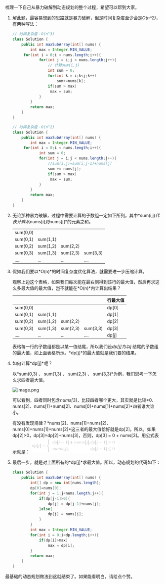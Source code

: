 梳理一下自己从暴力破解到动态规划的整个过程，希望可以帮到大家。

1. 解此题，最容易想到的思路就是暴力破解，但是时间复杂度至少会是*O(n^2)*，有两种写法：

   ```java
   // 时间复杂度：O(n^3)
   class Solution {
       public int maxSubArray(int[] nums) {
           int max = Integer.MIN_VALUE;
   		for(int i = 0;i < nums.length;i++){
               for(int j = i;j < nums.length;j++){
                   // 计算sum(i,j)
                   int sum = 0;
                   for(int k = i;k<j;k++)
                       sum+=nums[k];
                   if(sum > max)
                   	max = sum;
               }
           }
           return max;
       }
   }
   ```

   ```java
   // 时间复杂度：O(n^2)
   class Solution {
       public int maxSubArray(int[] nums) {
           int max = Integer.MIN_VALUE;
   		for(int i = 0;i < nums.length;i++){
               int sum = 0;
               for(int j = i;j < nums.length;j++){
                   //sum(i,j)=sum(i,j-1)+nums[j]
                   sum += nums[j];
                   if(sum > max)
                   	max = sum;
               }
           }
           return max;
       }
   }
   ```

2. 无论那种暴力破解，过程中需要计算的子数组一定如下所列，其中*sum(i,j)*代表计算从*nums[i]*到*nums[j]*的元素之和。

   |          |          |          |          |
   | -------- | -------- | -------- | -------- |
   | sum(0,0) |          |          |          |
   | sum(0,1) | sum(1,1) |          |          |
   | sum(0,2) | sum(1,2) | sum(2,2) |          |
   | sum(0,3) | sum(1,3) | sum(2,3) | sum(3,3) |
   | .....    | ...      | ...      | ....     |

3. 假如我们要以*O(n)*的时间复杂度优化算法，就需要进一步压缩计算。

   观察上边这个表格，如果我们每次能在最右侧得到该行的最大值，然后再求这么多最大值的最大值，岂不就能在*O(n)*内计算出结果？

   |          |          |          |          | 行最大值 |
   | -------- | -------- | -------- | -------- | -------- |
   | sum(0,0) |          |          |          | dp[0]    |
   | sum(0,1) | sum(1,1) |          |          | dp[1]    |
   | sum(0,2) | sum(1,2) | sum(2,2) |          | dp[2]    |
   | sum(0,3) | sum(1,3) | sum(2,3) | sum(3,3) | dp[3]    |
   | .....    | ...      | ...      | ....     | dp[j]    |

   表格每一行的子数组都是以某一值结尾，所以我们设*dp[j]*为以*j* 结尾的子数组的最大值，如上面表格所示。*dp[j]*的最大值就是我们要的结果。

4. 如何计算*dp[j]*呢？

   以*sum(0,3) 、 sum(1,3) 、 sum(2,3) 、 sum(3,3)*为例，我们思考一下怎么求四者最大值。

   ![image.png](https://pic.leetcode-cn.com/1610541763-uwlIqL-file_1610541762737)

   可以看到，四者同时包含*nums[3]*，比较四者哪个更大，其实就是比较*0、nums[2]、nums[1]+nums[2]、nums[0]+nums[1]+nums[2]*四者谁大谁小。

   有没有发现规律？*nums[2]、nums[1]+nums[2]、nums[0]+nums[1]+nums[2]*这三者的最大值恰好就是dp[2]。所以，如果dp[2]>0，dp[3]=dp[2]+nums[3]，否则，dp[3] = 0 + nums[3]。用公式表示就是：
   ![dp\[j\]=\begin{cases}dp\[j-1\]+nums\[j\],&dp\[j-1\]>0\\nums\[j\],&dp\[j-1\]\le0\end{cases} ](./p_______dp_j_=begin{cases}_____dp_j-1_+nums_j_,_&_dp_j-1__0______nums_j_,_&_dp_j-1_le_0_____end{cases}______.png) 

5. 最后一步，就是对上面所有的*dp[j]*求最大值。所以，动态规划的代码如下：

   ```java
   class Solution {
       public int maxSubArray(int[] nums) {
           int[] dp = new int[nums.length];
           dp[0]=nums[0];
           for(int j = 1;j<nums.length;j++){
               if(dp[j-1]>0){
                   dp[j] = dp[j-1]+nums[j];
               }else{
                   dp[j] = nums[j];
               }
           }
           int max = Integer.MIN_VALUE;
           for(int i = 0;i<dp.length;i++){
               if(dp[i]>max)
                   max = dp[i];
           }
           return max;
       }
   }
   ```
最基础的动态规划做法到这就结束了。如果能看明白，请给点个赞。

   